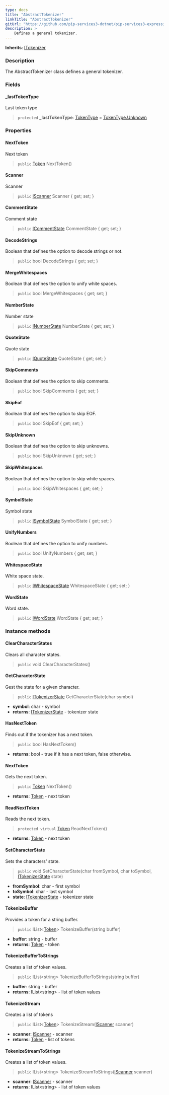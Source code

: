 ```yaml
---
type: docs
title: "AbstractTokenizer"
linkTitle: "AbstractTokenizer"
gitUrl: "https://github.com/pip-services3-dotnet/pip-services3-expressions-dotnet"
description: > 
    Defines a general tokenizer.
---
```


**Inherits**: [ITokenizer](../itokenizer)

### Description

The AbstractTokenizer class defines a general tokenizer.

### Fields

<span class="hide-title-link">

#### _lastTokenType
Last token type
> `protected` **_lastTokenType**: [TokenType](../token_type) = [TokenType.Unknown](../token_type)

</span>

### Properties

#### NextToken
Next token
> `public` [Token](../token) NextToken()

#### Scanner
Scanner
> `public` [IScanner](../../io/iscanner) Scanner { get; set; }


#### CommentState
Comment state
> `public` [ICommentState](../icomment_state) CommentState { get; set; }


#### DecodeStrings
Boolean that defines the option to decode strings or not.
> `public` bool DecodeStrings { get; set; }


#### MergeWhitespaces
Boolean that defines the option to unify white spaces.
> `public` bool MergeWhitespaces { get; set; }  


#### NumberState
Number state 
> `public` [INumberState](../inumber_state) NumberState { get; set; }  


#### QuoteState
Quote state
> `public` [IQuoteState](../iquote_state) QuoteState { get; set; }  

#### SkipComments
Boolean that defines the option to skip comments.
> `public` bool SkipComments { get; set; }  


#### SkipEof
Boolean that defines the option to skip EOF.
> `public` bool SkipEof { get; set; }  

#### SkipUnknown
Boolean that defines the option to skip unknowns.
> `public` bool SkipUnknown { get; set; }  


#### SkipWhitespaces
Boolean that defines the option to skip white spaces.
> `public` bool SkipWhitespaces { get; set; }  


#### SymbolState
Symbol state
> `public` [ISymbolState](../isymbol_state) SymbolState { get; set; }  

#### UnifyNumbers
Boolean that defines the option to unify numbers.
> `public` bool UnifyNumbers { get; set; }  


#### WhitespaceState
White space state.
> `public` [IWhitespaceState](../iwhitespace_state) WhitespaceState { get; set; }


#### WordState
Word state.
> `public` [IWordState](../iword_state) WordState { get; set; }  


### Instance methods


#### ClearCharacterStates
Clears all character states.

> `public` void ClearCharacterStates()

#### GetCharacterState
Gest the state for a given character.
> `public` [ITokenizerState](../itokenizer_state) GetCharacterState(char symbol)

- **symbol**: char - symbol
- **returns**: [ITokenizerState](../itokenizer_state) - tokenizer state

#### HasNextToken
Finds out if the tokenizer has a next token.
> `public` bool HasNextToken()

- **returns**: bool - true if it has a next token, false otherwise.

#### NextToken
Gets the next token.
> `public` [Token](../token) NextToken()

- **returns**: [Token](../token) - next token

#### ReadNextToken
Reads the next token.
> `protected virtual` [Token](../token) ReadNextToken()

- **returns**: [Token](../token) - next token

#### SetCharacterState
Sets the characters' state.
> `public` void SetCharacterState(char fromSymbol, char toSymbol, [ITokenizerState](../itokenizer_state) state)

- **fromSymbol**: char - first symbol
- **toSymbol**: char - last symbol
- **state**: [ITokenizerState](../itokenizer_state) - tokenizer state

#### TokenizeBuffer
Provides a token for a string buffer.

> `public` IList<[Token](../token)> TokenizeBuffer(string buffer)

- **buffer**: string - buffer
- **returns**: [Token](../token) - token

#### TokenizeBufferToStrings
Creates a list of token values.

> `public` IList\<string\> TokenizeBufferToStrings(string buffer)

- **buffer**: string - buffer
- **returns**: IList\<string\> - list of token values


#### TokenizeStream
Creates a list of tokens

> `public` IList<[Token](../token)> TokenizeStream([IScanner](../../io/iscanner) scanner)

- **scanner**: [IScanner](../../io/iscanner) - scanner
- **returns**: [Token](../token) - list of tokens


#### TokenizeStreamToStrings
Creates a list of token values.

> `public` IList\<string\> TokenizeStreamToStrings([IScanner](../../io/iscanner) scanner)

- **scanner**: [IScanner](../../io/iscanner) - scanner
- **returns**: IList\<string\> - list of token values

